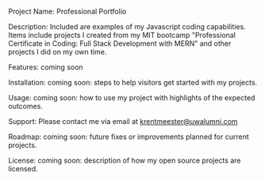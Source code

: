 Project Name: Professional Portfolio

Description: Included are examples of my Javascript coding capabilities. Items include projects I created from my MIT bootcamp "Professional Certificate in Coding: Full Stack Development with MERN" and other projects I did on my own time.

Features: coming soon

Installation: coming soon: steps to help visitors get started with my projects.

Usage: coming soon: how to use my project with highlights of the expected outcomes.

Support: Please contact me via email at krentmeester@uwalumni.com

Roadmap: coming soon: future fixes or improvements planned for current projects.

License: coming soon: description of how my open source projects are licensed.

